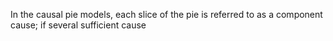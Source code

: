 In the causal pie models, each slice of the pie is referred to as a component cause; if several sufficient cause